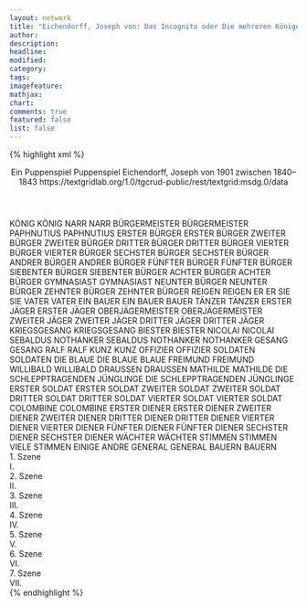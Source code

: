 ```yaml
---
layout: network
title: "Eichendorff, Joseph von: Das Incognito oder Die mehreren Könige oder Alt und Neu (1843)"
author:
description:
headline:
modified:
category:
tags:
imagefeature: 
mathjax: 
chart: 
comments: true
featured: false
list: false
---
```

{% highlight xml %}
<?xml-model href="https://raw.githubusercontent.com/DLiNa/project/master/rules/lina.rnc"?><?xml-model href="https://raw.githubusercontent.com/DLiNa/project/master/rules/lina.sch"?>
<play xmlns="http://lina.digital">
  <header>
    <title>Das Incognito oder Die mehreren Könige oder Alt und Neu</title>
    <subtitle>Ein Puppenspiel</subtitle>
    <genretitle>Puppenspiel</genretitle>
    <author>Eichendorff, Joseph von</author>
    <date type="print" when="1901">1901</date>
    <date type="premiere"/>
    <date type="written" when="1843">zwischen 1840–1843</date>
    <source>https://textgridlab.org/1.0/tgcrud-public/rest/textgrid:msdg.0/data</source>
  </header>
  <personae>
    <character>
      <name>KÖNIG</name>
      <alias xml:id="könig">
        <name>KÖNIG</name>
      </alias>
    </character>
    <character>
      <name>NARR</name>
      <alias xml:id="narr">
        <name>NARR</name>
      </alias>
    </character>
    <character>
      <name>BÜRGERMEISTER</name>
      <alias xml:id="bürgermeister">
        <name>BÜRGERMEISTER</name>
      </alias>
    </character>
    <character>
      <name>PAPHNUTIUS</name>
      <alias xml:id="paphnutius">
        <name>PAPHNUTIUS</name>
      </alias>
    </character>
    <character>
      <name>ERSTER BÜRGER</name>
      <alias xml:id="erster_bürger">
        <name>ERSTER BÜRGER</name>
      </alias>
    </character>
    <character>
      <name>ZWEITER BÜRGER</name>
      <alias xml:id="zweiter_bürger">
        <name>ZWEITER BÜRGER</name>
      </alias>
    </character>
    <character>
      <name>DRITTER BÜRGER</name>
      <alias xml:id="dritter_bürger">
        <name>DRITTER BÜRGER</name>
      </alias>
    </character>
    <character>
      <name>VIERTER BÜRGER</name>
      <alias xml:id="vierter_bürger">
        <name>VIERTER BÜRGER</name>
      </alias>
    </character>
    <character>
      <name>SECHSTER BÜRGER</name>
      <alias xml:id="sechster_bürger">
        <name>SECHSTER BÜRGER</name>
      </alias>
    </character>
    <character>
      <name>ANDRER BÜRGER</name>
      <alias xml:id="andrer_bürger">
        <name>ANDRER BÜRGER</name>
      </alias>
    </character>
    <character>
      <name>FÜNFTER BÜRGER</name>
      <alias xml:id="fünfter_bürger">
        <name>FÜNFTER BÜRGER</name>
      </alias>
    </character>
    <character>
      <name>SIEBENTER BÜRGER</name>
      <alias xml:id="siebenter_bürger">
        <name>SIEBENTER BÜRGER</name>
      </alias>
    </character>
    <character>
      <name>ACHTER BÜRGER</name>
      <alias xml:id="achter_bürger">
        <name>ACHTER BÜRGER</name>
      </alias>
    </character>
    <character>
      <name>GYMNASIAST</name>
      <alias xml:id="gymnasiast">
        <name>GYMNASIAST</name>
      </alias>
    </character>
    <character>
      <name>NEUNTER BÜRGER</name>
      <alias xml:id="neunter_bürger">
        <name>NEUNTER BÜRGER</name>
      </alias>
    </character>
    <character>
      <name>ZEHNTER BÜRGER</name>
      <alias xml:id="zehnter_bürger">
        <name>ZEHNTER BÜRGER</name>
      </alias>
    </character>
    <character>
      <name>REIGEN</name>
      <alias xml:id="reigen">
        <name>REIGEN</name>
      </alias>
    </character>
    <character>
      <name>ER</name>
      <alias xml:id="er">
        <name>ER</name>
      </alias>
    </character>
    <character>
      <name>SIE</name>
      <alias xml:id="sie">
        <name>SIE</name>
      </alias>
    </character>
    <character>
      <name>VATER</name>
      <alias xml:id="vater">
        <name>VATER</name>
      </alias>
    </character>
    <character>
      <name>EIN BAUER</name>
      <alias xml:id="ein_bauer">
        <name>EIN BAUER</name>
      </alias>
      <alias xml:id="bauer">
        <name>BAUER</name>
      </alias>
    </character>
    <character>
      <name>TÄNZER</name>
      <alias xml:id="tänzer">
        <name>TÄNZER</name>
      </alias>
    </character>
    <character>
      <name>ERSTER JÄGER</name>
      <alias xml:id="erster_jäger">
        <name>ERSTER JÄGER</name>
      </alias>
    </character>
    <character>
      <name>OBERJÄGERMEISTER</name>
      <alias xml:id="oberjägermeister">
        <name>OBERJÄGERMEISTER</name>
      </alias>
    </character>
    <character>
      <name>ZWEITER JÄGER</name>
      <alias xml:id="zweiter_jäger">
        <name>ZWEITER JÄGER</name>
      </alias>
    </character>
    <character>
      <name>DRITTER JÄGER</name>
      <alias xml:id="dritter_jäger">
        <name>DRITTER JÄGER</name>
      </alias>
    </character>
    <character>
      <name>KRIEGSGESANG</name>
      <alias xml:id="kriegsgesang">
        <name>KRIEGSGESANG</name>
      </alias>
    </character>
    <character>
      <name>BIESTER</name>
      <alias xml:id="biester">
        <name>BIESTER</name>
      </alias>
    </character>
    <character>
      <name>NICOLAI</name>
      <alias xml:id="nicolai">
        <name>NICOLAI</name>
      </alias>
    </character>
    <character>
      <name>SEBALDUS NOTHANKER</name>
      <alias xml:id="sebaldus_nothanker">
        <name>SEBALDUS NOTHANKER</name>
      </alias>
      <alias xml:id="nothanker">
        <name>NOTHANKER</name>
      </alias>
    </character>
    <character>
      <name>GESANG</name>
      <alias xml:id="gesang">
        <name>GESANG</name>
      </alias>
    </character>
    <character>
      <name>RALF</name>
      <alias xml:id="ralf">
        <name>RALF</name>
      </alias>
    </character>
    <character>
      <name>KUNZ</name>
      <alias xml:id="kunz">
        <name>KUNZ</name>
      </alias>
    </character>
    <character>
      <name>OFFIZIER</name>
      <alias xml:id="offizier">
        <name>OFFIZIER</name>
      </alias>
    </character>
    <character>
      <name>SOLDATEN</name>
      <alias xml:id="soldaten">
        <name>SOLDATEN</name>
      </alias>
    </character>
    <character>
      <name>DIE BLAUE</name>
      <alias xml:id="die_blaue">
        <name>DIE BLAUE</name>
      </alias>
      <alias xml:id="blaue">
        <name>BLAUE</name>
      </alias>
    </character>
    <character>
      <name>FREIMUND</name>
      <alias xml:id="freimund">
        <name>FREIMUND</name>
      </alias>
    </character>
    <character>
      <name>WILLIBALD</name>
      <alias xml:id="willibald">
        <name>WILLIBALD</name>
      </alias>
    </character>
    <character>
      <name>DRAUSSEN</name>
      <alias xml:id="draussen">
        <name>DRAUSSEN</name>
      </alias>
    </character>
    <character>
      <name>MATHILDE</name>
      <alias xml:id="mathilde">
        <name>MATHILDE</name>
      </alias>
    </character>
    <character>
      <name>DIE SCHLEPPTRAGENDEN JÜNGLINGE</name>
      <alias xml:id="die_schlepptragenden_jünglinge">
        <name>DIE SCHLEPPTRAGENDEN JÜNGLINGE</name>
      </alias>
    </character>
    <character>
      <name>ERSTER SOLDAT</name>
      <alias xml:id="erster_soldat">
        <name>ERSTER SOLDAT</name>
      </alias>
    </character>
    <character>
      <name>ZWEITER SOLDAT</name>
      <alias xml:id="zweiter_soldat">
        <name>ZWEITER SOLDAT</name>
      </alias>
    </character>
    <character>
      <name>DRITTER SOLDAT</name>
      <alias xml:id="dritter_soldat">
        <name>DRITTER SOLDAT</name>
      </alias>
    </character>
    <character>
      <name>VIERTER SOLDAT</name>
      <alias xml:id="vierter_soldat">
        <name>VIERTER SOLDAT</name>
      </alias>
    </character>
    <character>
      <name>COLOMBINE</name>
      <alias xml:id="colombine">
        <name>COLOMBINE</name>
      </alias>
    </character>
    <character>
      <name>ERSTER DIENER</name>
      <alias xml:id="erster_diener">
        <name>ERSTER DIENER</name>
      </alias>
    </character>
    <character>
      <name>ZWEITER DIENER</name>
      <alias xml:id="zweiter_diener">
        <name>ZWEITER DIENER</name>
      </alias>
    </character>
    <character>
      <name>DRITTER DIENER</name>
      <alias xml:id="dritter_diener">
        <name>DRITTER DIENER</name>
      </alias>
    </character>
    <character>
      <name>VIERTER DIENER</name>
      <alias xml:id="vierter_diener">
        <name>VIERTER DIENER</name>
      </alias>
    </character>
    <character>
      <name>FÜNFTER DIENER</name>
      <alias xml:id="fünfter_diener">
        <name>FÜNFTER DIENER</name>
      </alias>
    </character>
    <character>
      <name>SECHSTER DIENER</name>
      <alias xml:id="sechster_diener">
        <name>SECHSTER DIENER</name>
      </alias>
    </character>
    <character>
      <name>WÄCHTER</name>
      <alias xml:id="wächter">
        <name>WÄCHTER</name>
      </alias>
    </character>
    <character>
      <name>STIMMEN</name>
      <alias xml:id="stimmen">
        <name>STIMMEN</name>
      </alias>
      <alias xml:id="viele_stimmen">
        <name>VIELE STIMMEN</name>
      </alias>
      <alias xml:id="einige">
        <name>EINIGE</name>
      </alias>      <alias xml:id="andre">
        <name>ANDRE</name>
      </alias>
    </character>
    <character>
      <name>GENERAL</name>
      <alias xml:id="general">
        <name>GENERAL</name>
      </alias>
    </character>
    <character>
      <name>BAUERN</name>
      <alias xml:id="bauern">
        <name>BAUERN</name>
      </alias>
    </character>
  </personae>
  <text>
    <div>
      <head>1. Szene</head>
      <div>
        <head>I.</head>
        <sp who="#könig">
          <amount n="4" unit="speech_acts"/>
          <amount n="179" unit="words"/>
          <amount n="27" unit="lines"/>
          <amount n="1045" unit="chars"/>
        </sp>
        <sp who="#narr">
          <amount n="4" unit="speech_acts"/>
          <amount n="110" unit="words"/>
          <amount n="16" unit="lines"/>
          <amount n="640" unit="chars"/>
        </sp>
      </div>
    </div>
    <div>
      <head>2. Szene</head>
      <div>
        <head>II.</head>
        <sp who="#bürgermeister">
          <amount n="4" unit="speech_acts"/>
          <amount n="81" unit="words"/>
          <amount n="11" unit="lines"/>
          <amount n="439" unit="chars"/>
        </sp>
        <sp who="#paphnutius">
          <amount n="4" unit="speech_acts"/>
          <amount n="96" unit="words"/>
          <amount n="14" unit="lines"/>
          <amount n="522" unit="chars"/>
        </sp>
        <sp who="#erster_bürger">
          <amount n="1" unit="speech_acts"/>
          <amount n="16" unit="words"/>
          <amount n="2" unit="lines"/>
          <amount n="74" unit="chars"/>
        </sp>
        <sp who="#zweiter_bürger">
          <amount n="1" unit="speech_acts"/>
          <amount n="9" unit="words"/>
          <amount n="1" unit="lines"/>
          <amount n="59" unit="chars"/>
        </sp>
        <sp who="#dritter_bürger">
          <amount n="2" unit="speech_acts"/>
          <amount n="10" unit="words"/>
          <amount n="2" unit="lines"/>
          <amount n="60" unit="chars"/>
        </sp>
        <sp who="#vierter_bürger">
          <amount n="2" unit="speech_acts"/>
          <amount n="14" unit="words"/>
          <amount n="2" unit="lines"/>
          <amount n="76" unit="chars"/>
        </sp>
        <sp who="#sechster_bürger">
          <amount n="2" unit="speech_acts"/>
          <amount n="14" unit="words"/>
          <amount n="2" unit="lines"/>
          <amount n="70" unit="chars"/>
        </sp>
        <sp who="#andrer_bürger">
          <amount n="1" unit="speech_acts"/>
          <amount n="6" unit="words"/>
          <amount n="1" unit="lines"/>
          <amount n="42" unit="chars"/>
        </sp>
        <sp who="#fünfter_bürger">
          <amount n="1" unit="speech_acts"/>
          <amount n="6" unit="words"/>
          <amount n="1" unit="lines"/>
          <amount n="33" unit="chars"/>
        </sp>
        <sp who="#siebenter_bürger">
          <amount n="1" unit="speech_acts"/>
          <amount n="8" unit="words"/>
          <amount n="1" unit="lines"/>
          <amount n="38" unit="chars"/>
        </sp>
        <sp who="#achter_bürger">
          <amount n="1" unit="speech_acts"/>
          <amount n="9" unit="words"/>
          <amount n="1" unit="lines"/>
          <amount n="44" unit="chars"/>
        </sp>
        <sp who="#gymnasiast">
          <amount n="6" unit="speech_acts"/>
          <amount n="32" unit="words"/>
          <amount n="6" unit="lines"/>
          <amount n="175" unit="chars"/>
        </sp>
        <sp who="#neunter_bürger">
          <amount n="1" unit="speech_acts"/>
          <amount n="5" unit="words"/>
          <amount n="1" unit="lines"/>
          <amount n="31" unit="chars"/>
        </sp>
        <sp who="#zehnter_bürger">
          <amount n="1" unit="speech_acts"/>
          <amount n="9" unit="words"/>
          <amount n="1" unit="lines"/>
          <amount n="42" unit="chars"/>
        </sp>
        <sp who="#narr">
          <amount n="6" unit="speech_acts"/>
          <amount n="95" unit="words"/>
          <amount n="14" unit="lines"/>
          <amount n="480" unit="chars"/>
        </sp>
      </div>
    </div>
    <div>
      <head>3. Szene</head>
      <div>
        <head>III.</head>
        <sp who="#reigen">
          <amount n="3" unit="speech_acts"/>
          <amount n="34" unit="words"/>
          <amount n="12" unit="lines"/>
          <amount n="185" unit="chars"/>
        </sp>
        <sp who="#könig">
          <amount n="17" unit="speech_acts"/>
          <amount n="198" unit="words"/>
          <amount n="28" unit="lines"/>
          <amount n="1036" unit="chars"/>
        </sp>
        <sp who="#er">
          <amount n="2" unit="speech_acts"/>
          <amount n="14" unit="words"/>
          <amount n="2" unit="lines"/>
          <amount n="81" unit="chars"/>
        </sp>
        <sp who="#sie">
          <amount n="5" unit="speech_acts"/>
          <amount n="40" unit="words"/>
          <amount n="6" unit="lines"/>
          <amount n="210" unit="chars"/>
        </sp>
        <sp who="#vater">
          <amount n="4" unit="speech_acts"/>
          <amount n="30" unit="words"/>
          <amount n="5" unit="lines"/>
          <amount n="181" unit="chars"/>
        </sp>
        <sp who="#ein_bauer">
          <amount n="2" unit="speech_acts"/>
          <amount n="16" unit="words"/>
          <amount n="2" unit="lines"/>
          <amount n="85" unit="chars"/>
        </sp>
        <sp who="#bauer">
          <amount n="3" unit="speech_acts"/>
          <amount n="48" unit="words"/>
          <amount n="8" unit="lines"/>
          <amount n="244" unit="chars"/>
        </sp>
        <sp who="#bauern #tänzer">
          <amount n="1" unit="speech_acts"/>
          <amount n="7" unit="words"/>
          <amount n="1" unit="lines"/>
          <amount n="39" unit="chars"/>
        </sp>
        <sp who="#erster_jäger">
          <amount n="2" unit="speech_acts"/>
          <amount n="30" unit="words"/>
          <amount n="4" unit="lines"/>
          <amount n="176" unit="chars"/>
        </sp>
        <sp who="#oberjägermeister">
          <amount n="3" unit="speech_acts"/>
          <amount n="52" unit="words"/>
          <amount n="8" unit="lines"/>
          <amount n="294" unit="chars"/>
        </sp>
        <sp who="#zweiter_jäger">
          <amount n="1" unit="speech_acts"/>
          <amount n="5" unit="words"/>
          <amount n="1" unit="lines"/>
          <amount n="32" unit="chars"/>
        </sp>
        <sp who="#dritter_jäger">
          <amount n="1" unit="speech_acts"/>
          <amount n="11" unit="words"/>
          <amount n="2" unit="lines"/>
          <amount n="60" unit="chars"/>
        </sp>
        <sp who="#erster_jäger #zweiter_jäger #dritter_jäger">
          <amount n="1" unit="speech_acts"/>
          <amount n="16" unit="words"/>
          <amount n="2" unit="lines"/>
          <amount n="88" unit="chars"/>
        </sp>
      </div>
    </div>
    <div>
      <head>4. Szene</head>
      <div>
        <head>IV.</head>
        <sp who="#kriegsgesang">
          <amount n="1" unit="speech_acts"/>
          <amount n="15" unit="words"/>
          <amount n="4" unit="lines"/>
          <amount n="96" unit="chars"/>
        </sp>
        <sp who="#biester">
          <amount n="5" unit="speech_acts"/>
          <amount n="79" unit="words"/>
          <amount n="12" unit="lines"/>
          <amount n="430" unit="chars"/>
        </sp>
        <sp who="#nicolai">
          <amount n="3" unit="speech_acts"/>
          <amount n="51" unit="words"/>
          <amount n="7" unit="lines"/>
          <amount n="265" unit="chars"/>
        </sp>
        <sp who="#sebaldus_nothanker">
          <amount n="1" unit="speech_acts"/>
          <amount n="3" unit="words"/>
          <amount n="1" unit="lines"/>
          <amount n="24" unit="chars"/>
        </sp>
        <sp who="#nothanker">
          <amount n="1" unit="speech_acts"/>
          <amount n="15" unit="words"/>
          <amount n="2" unit="lines"/>
          <amount n="93" unit="chars"/>
        </sp>
        <sp who="#gesang">
          <amount n="1" unit="speech_acts"/>
          <amount n="7" unit="words"/>
          <amount n="2" unit="lines"/>
          <amount n="42" unit="chars"/>
        </sp>
      </div>
    </div>
    <div>
      <head>5. Szene</head>
      <div>
        <head>V.</head>
        <sp who="#ralf">
          <amount n="25" unit="speech_acts"/>
          <amount n="371" unit="words"/>
          <amount n="54" unit="lines"/>
          <amount n="1978" unit="chars"/>
        </sp>
        <sp who="#kunz">
          <amount n="16" unit="speech_acts"/>
          <amount n="216" unit="words"/>
          <amount n="32" unit="lines"/>
          <amount n="1234" unit="chars"/>
        </sp>
        <sp who="#offizier">
          <amount n="3" unit="speech_acts"/>
          <amount n="77" unit="words"/>
          <amount n="10" unit="lines"/>
          <amount n="411" unit="chars"/>
        </sp>
        <sp who="#soldaten">
          <amount n="2" unit="speech_acts"/>
          <amount n="14" unit="words"/>
          <amount n="2" unit="lines"/>
          <amount n="83" unit="chars"/>
        </sp>
        <sp who="#nicolai">
          <amount n="15" unit="speech_acts"/>
          <amount n="154" unit="words"/>
          <amount n="22" unit="lines"/>
          <amount n="844" unit="chars"/>
        </sp>
        <sp who="#biester">
          <amount n="10" unit="speech_acts"/>
          <amount n="114" unit="words"/>
          <amount n="17" unit="lines"/>
          <amount n="644" unit="chars"/>
        </sp>
        <sp who="#die_blaue">
          <amount n="2" unit="speech_acts"/>
          <amount n="20" unit="words"/>
          <amount n="4" unit="lines"/>
          <amount n="121" unit="chars"/>
        </sp>
        <sp who="#blaue">
          <amount n="5" unit="speech_acts"/>
          <amount n="40" unit="words"/>
          <amount n="7" unit="lines"/>
          <amount n="186" unit="chars"/>
        </sp>
        <sp who="#freimund">
          <amount n="6" unit="speech_acts"/>
          <amount n="113" unit="words"/>
          <amount n="22" unit="lines"/>
          <amount n="623" unit="chars"/>
        </sp>
        <sp who="#willibald">
          <amount n="6" unit="speech_acts"/>
          <amount n="128" unit="words"/>
          <amount n="22" unit="lines"/>
          <amount n="696" unit="chars"/>
        </sp>
        <sp who="#ralf #kunz #offizier #soldaten #nicolai #biester #die_blaue #freimund #willibald #mathilde #die_schlepptragenden_jünglinge #viele_stimmen #könig #erster_soldat #zweiter_soldat #dritter_soldat #vierter_soldat">
          <amount n="3" unit="speech_acts"/>
          <amount n="55" unit="words"/>
          <amount n="8" unit="lines"/>
          <amount n="313" unit="chars"/>
        </sp>
        <sp who="#draussen">
          <amount n="2" unit="speech_acts"/>
          <amount n="2" unit="words"/>
          <amount n="2" unit="lines"/>
          <amount n="20" unit="chars"/>
        </sp>
        <sp who="#mathilde">
          <amount n="10" unit="speech_acts"/>
          <amount n="295" unit="words"/>
          <amount n="39" unit="lines"/>
          <amount n="1546" unit="chars"/>
        </sp>
        <sp who="#die_schlepptragenden_jünglinge">
          <amount n="1" unit="speech_acts"/>
          <amount n="17" unit="words"/>
          <amount n="2" unit="lines"/>
          <amount n="78" unit="chars"/>
        </sp>
        <sp who="#viele_stimmen">
          <amount n="1" unit="speech_acts"/>
          <amount n="41" unit="words"/>
          <amount n="5" unit="lines"/>
          <amount n="199" unit="chars"/>
        </sp>
        <sp who="#könig">
          <amount n="9" unit="speech_acts"/>
          <amount n="85" unit="words"/>
          <amount n="12" unit="lines"/>
          <amount n="474" unit="chars"/>
        </sp>
        <sp who="#erster_soldat">
          <amount n="2" unit="speech_acts"/>
          <amount n="10" unit="words"/>
          <amount n="2" unit="lines"/>
          <amount n="55" unit="chars"/>
        </sp>
        <sp who="#zweiter_soldat">
          <amount n="2" unit="speech_acts"/>
          <amount n="9" unit="words"/>
          <amount n="2" unit="lines"/>
          <amount n="58" unit="chars"/>
        </sp>
        <sp who="#dritter_soldat">
          <amount n="2" unit="speech_acts"/>
          <amount n="11" unit="words"/>
          <amount n="2" unit="lines"/>
          <amount n="62" unit="chars"/>
        </sp>
        <sp who="#vierter_soldat">
          <amount n="1" unit="speech_acts"/>
          <amount n="10" unit="words"/>
          <amount n="1" unit="lines"/>
          <amount n="47" unit="chars"/>
        </sp>
        <sp who="#gesang">
          <amount n="2" unit="speech_acts"/>
          <amount n="20" unit="words"/>
          <amount n="4" unit="lines"/>
          <amount n="102" unit="chars"/>
        </sp>
      </div>
    </div>
    <div>
      <head>6. Szene</head>
      <div>
        <head>VI.</head>
        <sp who="#paphnutius">
          <amount n="11" unit="speech_acts"/>
          <amount n="300" unit="words"/>
          <amount n="39" unit="lines"/>
          <amount n="1623" unit="chars"/>
        </sp>
        <sp who="#narr">
          <amount n="18" unit="speech_acts"/>
          <amount n="299" unit="words"/>
          <amount n="40" unit="lines"/>
          <amount n="1611" unit="chars"/>
        </sp>
        <sp who="#freimund">
          <amount n="7" unit="speech_acts"/>
          <amount n="143" unit="words"/>
          <amount n="19" unit="lines"/>
          <amount n="728" unit="chars"/>
        </sp>
        <sp who="#colombine">
          <amount n="2" unit="speech_acts"/>
          <amount n="78" unit="words"/>
          <amount n="14" unit="lines"/>
          <amount n="405" unit="chars"/>
        </sp>
      </div>
    </div>
    <div>
      <head>7. Szene</head>
      <div>
        <head>VII.</head>
        <sp who="#colombine">
          <amount n="10" unit="speech_acts"/>
          <amount n="298" unit="words"/>
          <amount n="39" unit="lines"/>
          <amount n="1610" unit="chars"/>
        </sp>
        <sp who="#paphnutius">
          <amount n="8" unit="speech_acts"/>
          <amount n="158" unit="words"/>
          <amount n="20" unit="lines"/>
          <amount n="798" unit="chars"/>
        </sp>
        <sp who="#narr">
          <amount n="8" unit="speech_acts"/>
          <amount n="235" unit="words"/>
          <amount n="39" unit="lines"/>
          <amount n="1260" unit="chars"/>
        </sp>
        <sp who="#erster_diener">
          <amount n="5" unit="speech_acts"/>
          <amount n="58" unit="words"/>
          <amount n="9" unit="lines"/>
          <amount n="329" unit="chars"/>
        </sp>
        <sp who="#zweiter_diener">
          <amount n="1" unit="speech_acts"/>
          <amount n="9" unit="words"/>
          <amount n="1" unit="lines"/>
          <amount n="46" unit="chars"/>
        </sp>
        <sp who="#dritter_diener">
          <amount n="1" unit="speech_acts"/>
          <amount n="5" unit="words"/>
          <amount n="1" unit="lines"/>
          <amount n="33" unit="chars"/>
        </sp>
        <sp who="#vierter_diener">
          <amount n="1" unit="speech_acts"/>
          <amount n="11" unit="words"/>
          <amount n="1" unit="lines"/>
          <amount n="54" unit="chars"/>
        </sp>
        <sp who="#fünfter_diener">
          <amount n="1" unit="speech_acts"/>
          <amount n="8" unit="words"/>
          <amount n="1" unit="lines"/>
          <amount n="48" unit="chars"/>
        </sp>
        <sp who="#sechster_diener">
          <amount n="1" unit="speech_acts"/>
          <amount n="9" unit="words"/>
          <amount n="1" unit="lines"/>
          <amount n="43" unit="chars"/>
        </sp>
        <sp who="#freimund">
          <amount n="7" unit="speech_acts"/>
          <amount n="49" unit="words"/>
          <amount n="7" unit="lines"/>
          <amount n="220" unit="chars"/>
        </sp>
        <sp who="#erster_diener">
          <amount n="1" unit="speech_acts"/>
          <amount n="8" unit="words"/>
          <amount n="1" unit="lines"/>
          <amount n="50" unit="chars"/>
        </sp>
        <sp who="#wächter">
          <amount n="3" unit="speech_acts"/>
          <amount n="29" unit="words"/>
          <amount n="5" unit="lines"/>
          <amount n="172" unit="chars"/>
        </sp>
        <sp who="#zweiter_diener">
          <amount n="2" unit="speech_acts"/>
          <amount n="17" unit="words"/>
          <amount n="3" unit="lines"/>
          <amount n="91" unit="chars"/>
        </sp>
        <sp who="#dritter_diener">
          <amount n="1" unit="speech_acts"/>
          <amount n="16" unit="words"/>
          <amount n="2" unit="lines"/>
          <amount n="85" unit="chars"/>
        </sp>
        <sp who="#einige">
          <amount n="1" unit="speech_acts"/>
          <amount n="3" unit="words"/>
          <amount n="1" unit="lines"/>
          <amount n="16" unit="chars"/>
        </sp>
        <sp who="#andre">
          <amount n="2" unit="speech_acts"/>
          <amount n="10" unit="words"/>
          <amount n="2" unit="lines"/>
          <amount n="61" unit="chars"/>
        </sp>
        <sp who="#stimmen">
          <amount n="1" unit="speech_acts"/>
          <amount n="6" unit="words"/>
          <amount n="1" unit="lines"/>
          <amount n="38" unit="chars"/>
        </sp>
        <sp who="#könig">
          <amount n="7" unit="speech_acts"/>
          <amount n="119" unit="words"/>
          <amount n="18" unit="lines"/>
          <amount n="655" unit="chars"/>
        </sp>
        <sp who="#ralf">
          <amount n="5" unit="speech_acts"/>
          <amount n="51" unit="words"/>
          <amount n="8" unit="lines"/>
          <amount n="265" unit="chars"/>
        </sp>
        <sp who="#general">
          <amount n="3" unit="speech_acts"/>
          <amount n="67" unit="words"/>
          <amount n="10" unit="lines"/>
          <amount n="409" unit="chars"/>
        </sp>
        <sp who="#colombine #paphnutius #narr #erster_diener #zweiter_diener #dritter_diener #vierter_diener #fünfter_diener #sechster_diener #freimund #wächter #einige #andre #stimmen #könig #ralf #general #kunz #willibald #mathilde #nicolai">
          <amount n="1" unit="speech_acts"/>
          <amount n="9" unit="words"/>
          <amount n="1" unit="lines"/>
          <amount n="47" unit="chars"/>
        </sp>
        <sp who="#kunz">
          <amount n="3" unit="speech_acts"/>
          <amount n="27" unit="words"/>
          <amount n="4" unit="lines"/>
          <amount n="140" unit="chars"/>
        </sp>
        <sp who="#willibald">
          <amount n="2" unit="speech_acts"/>
          <amount n="23" unit="words"/>
          <amount n="3" unit="lines"/>
          <amount n="116" unit="chars"/>
        </sp>
        <sp who="#mathilde">
          <amount n="3" unit="speech_acts"/>
          <amount n="38" unit="words"/>
          <amount n="6" unit="lines"/>
          <amount n="209" unit="chars"/>
        </sp>
        <sp who="#nicolai">
          <amount n="1" unit="speech_acts"/>
          <amount n="35" unit="words"/>
          <amount n="6" unit="lines"/>
          <amount n="217" unit="chars"/>
        </sp>
      </div>
    </div>
  </text>
</play>
{% endhighlight %}